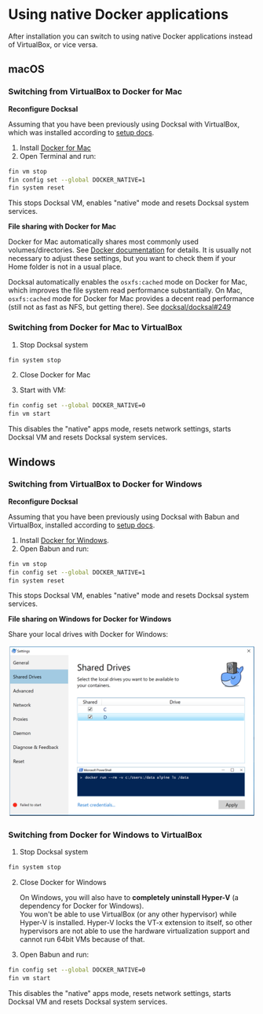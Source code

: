 # Using native Docker applications 

After installation you can switch to using native Docker applications instead of VirtualBox, or vice versa.

## macOS

### Switching from VirtualBox to Docker for Mac

**Reconfigure Docksal**

Assuming that you have been previously using Docksal with VirtualBox, which was installed according to [setup docs](setup.md).

1. Install [Docker for Mac](https://docs.docker.com/docker-for-mac)
1. Open Terminal and run:

```bash
fin vm stop
fin config set --global DOCKER_NATIVE=1
fin system reset
```

This stops Docksal VM, enables "native" mode and resets Docksal system services.

**File sharing with Docker for Mac**

Docker for Mac automatically shares most commonly used volumes/directories.
See [Docker documentation](https://docs.docker.com/docker-for-mac/#file-sharing) for details.
It is usually not necessary to adjust these settings, but you want to check them if your Home folder
is not in a usual place.

Docksal automatically enables the `osxfs:cached` mode on Docker for Mac, which improves the file system read performance 
substantially. On Mac, `osxfs:cached` mode for Docker for Mac provides a decent read performance (still not as fast as NFS, but 
getting there). See [docksal/docksal#249](https://github.com/docksal/docksal/issues/249)


### Switching from Docker for Mac to VirtualBox 

1. Stop Docksal system

```bash
fin system stop
```

2. Close Docker for Mac

3. Start with VM: 

```bash
fin config set --global DOCKER_NATIVE=0
fin vm start
```

This disables the "native" apps mode, resets network settings, starts Docksal VM and resets Docksal system services.

## Windows

### Switching from VirtualBox to Docker for Windows

**Reconfigure Docksal**

Assuming that you have been previously using Docksal with Babun and VirtualBox, installed according to [setup docs](setup.md).

1. Install [Docker for Windows](https://docs.docker.com/docker-for-windows).
2. Open Babun and run:

```bash
fin vm stop
fin config set --global DOCKER_NATIVE=1
fin system reset
```

This stops Docksal VM, enables "native" mode and resets Docksal system services.

**File sharing on Windows for Docker for Windows**

Share your local drives with Docker for Windows:

![Sharing Windows drives with Docker](../_img/docker-for-win-share-drives.png)

### Switching from Docker for Windows to VirtualBox 

1. Stop Docksal system

```bash
fin system stop
```

2. Close Docker for Windows

    On Windows, you will also have to **completely uninstall Hyper-V** (a dependency for Docker for Windows).  
    You won't be able to use VirtualBox (or any other hypervisor) while Hyper-V is installed. 
    Hyper-V locks the VT-x extension to itself, so other hypervisors are not able to use the hardware virtualization 
    support and cannot run 64bit VMs because of that.

3. Open Babun and run: 

```bash
fin config set --global DOCKER_NATIVE=0
fin vm start
```

This disables the "native" apps mode, resets network settings, starts Docksal VM and resets Docksal system services.
